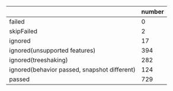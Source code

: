 |  | number |
|----| ---- |
| failed | 0 |
| skipFailed | 2 |
| ignored | 17 |
| ignored(unsupported features) | 394 |
| ignored(treeshaking) | 282 |
| ignored(behavior passed, snapshot different) | 124 |
| passed | 729 |
